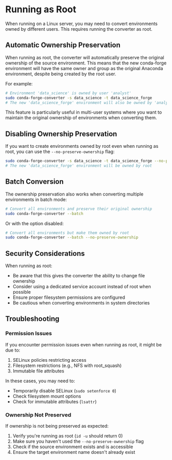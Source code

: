 # Running as Root

When running on a Linux server, you may need to convert environments owned by different users. This requires running the converter as root.

## Automatic Ownership Preservation

When running as root, the converter will automatically preserve the original ownership of the source environment. This means that the new conda-forge environment will have the same owner and group as the original Anaconda environment, despite being created by the root user.

For example:

```bash
# Environment 'data_science' is owned by user 'analyst'
sudo conda-forge-converter -s data_science -t data_science_forge
# The new 'data_science_forge' environment will also be owned by 'analyst'
```

This feature is particularly useful in multi-user systems where you want to maintain the original ownership of environments when converting them.

## Disabling Ownership Preservation

If you want to create environments owned by root even when running as root, you can use the `--no-preserve-ownership` flag:

```bash
sudo conda-forge-converter -s data_science -t data_science_forge --no-preserve-ownership
# The new 'data_science_forge' environment will be owned by root
```

## Batch Conversion

The ownership preservation also works when converting multiple environments in batch mode:

```bash
# Convert all environments and preserve their original ownership
sudo conda-forge-converter --batch
```

Or with the option disabled:

```bash
# Convert all environments but make them owned by root
sudo conda-forge-converter --batch --no-preserve-ownership
```

## Security Considerations

When running as root:

- Be aware that this gives the converter the ability to change file ownership
- Consider using a dedicated service account instead of root when possible
- Ensure proper filesystem permissions are configured
- Be cautious when converting environments in system directories

## Troubleshooting

### Permission Issues

If you encounter permission issues even when running as root, it might be due to:

1. SELinux policies restricting access
1. Filesystem restrictions (e.g., NFS with root_squash)
1. Immutable file attributes

In these cases, you may need to:

- Temporarily disable SELinux (`sudo setenforce 0`)
- Check filesystem mount options
- Check for immutable attributes (`lsattr`)

### Ownership Not Preserved

If ownership is not being preserved as expected:

1. Verify you're running as root (`id -u` should return 0)
1. Make sure you haven't used the `--no-preserve-ownership` flag
1. Check if the source environment exists and is accessible
1. Ensure the target environment name doesn't already exist
